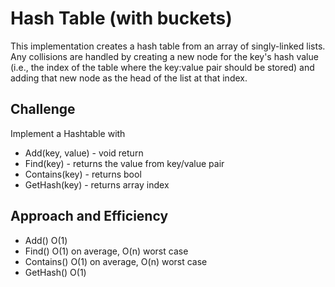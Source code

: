 # Hash Table (with buckets)
This implementation creates a hash table from an array of singly-linked lists. Any collisions are handled by creating a new node for the
key's hash value (i.e., the index of the table where the key:value pair should be stored) and adding that new node as the head
of the list at that index.

## Challenge
Implement a Hashtable with

* Add(key, value) - void return
* Find(key) - returns the value from key/value pair
* Contains(key) - returns bool
* GetHash(key) - returns array index

## Approach and Efficiency
* Add() O(1)
* Find() O(1) on average, O(n) worst case
* Contains() O(1) on average, O(n) worst case
* GetHash() O(1)
